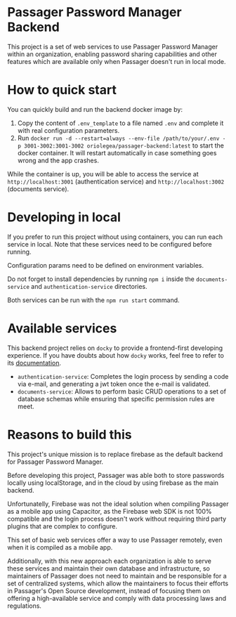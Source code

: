 # Passager Password Manager Backend

This project is a set of web services to use Passager Password Manager within an organization, enabling password sharing capabilities and other features which are available only when Passager doesn't run in local mode.

# How to quick start

You can quickly build and run the backend docker image by:

1. Copy the content of `.env_template` to a file named `.env` and complete it with real configuration parameters.
2. Run `docker run -d --restart=always --env-file /path/to/your/.env -p 3001-3002:3001-3002 oriolegea/passager-backend:latest` to start the docker container. It will restart automatically in case something goes wrong and the app crashes.

While the container is up, you will be able to access the service at `http://localhost:3001` (authentication service) and `http://localhost:3002` (documents service).

# Developing in local

If you prefer to run this project without using containers, you can run each service in local. Note that these services need to be configured before running.

Configuration params need to be defined on environment variables.

Do not forget to install dependencies by running `npm i` inside the `documents-service` and `authentication-service` directories.

Both services can be run with the `npm run start` command.

# Available services

This backend project relies on `docky` to provide a frontend-first developing experience. If you have doubts about how `docky` works, feel free to refer to its [documentation](https://github.com/oegea/docky).

-   `authentication-service`: Completes the login process by sending a code via e-mail, and generating a jwt token once the e-mail is validated.
-   `documents-service`: Allows to perform basic CRUD operations to a set of database schemas while ensuring that specific permission rules are meet.

# Reasons to build this

This project's unique mission is to replace firebase as the default backend for Passager Password Manager.

Before developing this project, Passager was able both to store passwords locally using localStorage, and in the cloud by using firebase as the main backend.

Unfortunatelly, Firebase was not the ideal solution when compiling Passager as a mobile app using Capacitor, as the Firebase web SDK is not 100% compatible and the login process doesn't work without requiring third party plugins that are complex to configure.

This set of basic web services offer a way to use Passager remotely, even when it is compiled as a mobile app.

Additionally, with this new approach each organization is able to serve these services and maintain their own database and infrastructure, so maintainers of Passager does not need to maintain and be responsible for a set of centralized systems, which allow the maintainers to focus their efforts in Passager's Open Source development, instead of focusing them on offering a high-available service and comply with data processing laws and regulations.
